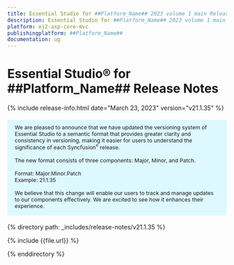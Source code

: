```yaml
---
title: Essential Studio for ##Platform_Name## 2023 volume 1 main Release Release Notes  
description: Essential Studio for ##Platform_Name## 2023 volume 1 main Release Release Notes  
platform: ej2-asp-core-mvc
publishingplatform: ##Platform_Name##
documentation: ug
---
```


# Essential Studio&reg; for ##Platform_Name##  Release Notes  

{% include release-info.html date="March 23, 2023"  version="v21.1.35" %} 

<style>
#license {
    font-size: .88em!important;
margin-top: 1.5em;     margin-bottom: 1.5em;
    background-color: #def8ff;
    padding: 10px 17px 14px;
}
</style>

<div id="license">
We are pleased to announce that we have updated the versioning system of Essential Studio to a semantic format that provides greater clarity and consistency in versioning, making it easier for users to understand the significance of each Syncfusion<sup style="font-size:70%">&reg;</sup> release.
<br>
<br> The new format consists of three components: Major, Minor, and Patch.
<br>
<br> Format: Major.Minor.Patch
<br> Example: 21.1.35
<br>
<br> We believe that this change will enable our users to track and manage updates to our components effectively. We are excited to see how it enhances their experience.
</div>



{% directory path: _includes/release-notes/v21.1.35 %}

{% include {{file.url}} %}

{% enddirectory %}


